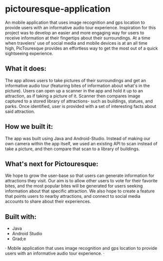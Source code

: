 # pictouresque-application
An mobile application that uses image recognition and gps location to provide users with an informative audio tour experience. Inspiration for this project was to develop an easier and more engaging way for users to receive information at their fingertips about their surroundings. At a time when travelers' use of social media and mobile devices is at an all time high, PicTouresque provides an effortless way to get the most out of a quick sightseeing experience.

## What it does:
The app allows users to take pictures of their surroundings and get an informative audio tour (featuring bites of information about what's in the picture). Users can open up a scanner in the app and hold it up to an attraction, as if taking a picture of it. Scanner then compares image captured to a stored library of attractions- such as buildings, statues, and parks. Once identified, user is provided with a set of interesting facts about said attraction. 

## How we built it: 
The app was built using Java and Android-Studio. Instead of making our own camera within the app itself, we used an existing API to scan instead of take a picture, and then compare that scan to a library of buildings.

## What's next for Pictouresque:
We hope to grow the user-base so that users can generate information for attractions they visit. Our aim is to allow other users to vote for their favorite bites, and the most popular bites will be generated for users seeking information about that specific attraction. We also hope to create a feature that points users to nearby attractions, and connect to social media accounts to share about their experiences.
  
## Built with:
* Java
* Android Studio
* Grad;e


· Mobile application that uses image recognition and gps location to provide users with an informative audio tour experience. 
· 
